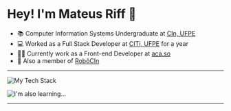 # Hey! I'm Mateus Riff 👋

- 📚 Computer Information Systems Undergraduate at [CIn, UFPE](https://portal.cin.ufpe.br/)
- 💻 Worked as a Full Stack Developer at [CITi, UFPE](https://citi.org.br/) for a year
- 👨‍💻 Currently work as a Front-end Developer at [aca.so](https://github.com/aca-so)
- 🤖 Also a member of [RobôCIn](https://github.com/robocin/)

---
![My Tech Stack](https://github-readme-tech-stack.vercel.app/api/cards?showBorder=false&lineCount=2&width=990&hideBg=true&bg=%230D1117&badge=%23161B22&border=%23c1dbff&titleColor=%2358A6FF&line1=react%2Creact%2C0699ff%3Bjavascript%2Cjavascript%2Ce9ff00%3Btypescript%2Ctypescript%2C0284ff%3Bhtml5%2Chtml%2Cff8f00%3Bcss3%2Ccss+%2C0067ff%3Btailwindcss%2Ctailwind+css%2C0096ff%3Bbootstrap%2Cbootstrap%2C02c7ff%3B&line2=styledcomponents%2Cstyled+components%2Cffffff%3Bantdesign%2Cant+design%2C00bdff%3B)

![I'm also learning...](https://github-readme-tech-stack.vercel.app/api/cards?title=I%27m+also+learning...&align=right&titleAlign=right&fontSize=16&fontWeight=normal&showBorder=false&lineCount=1&width=990&hideBg=true&titleColor=%23ff5f00&line1=angular%2Cangular%2Cff0000%3Bspring%2Cspring%2C60ff69%3Bspringboot%2Cspringboot%2C2eff05%3B)

---
